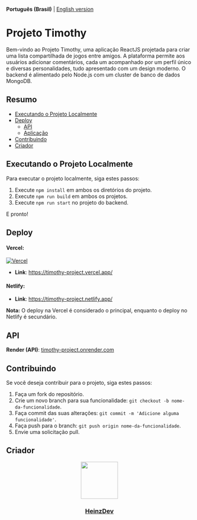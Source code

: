 **Português (Brasil)** | [English version](README_en.md)

# Projeto Timothy

Bem-vindo ao Projeto Timothy, uma aplicação ReactJS projetada para criar uma lista compartilhada de jogos entre amigos. A plataforma permite aos usuários adicionar comentários, cada um acompanhado por um perfil único e diversas personalidades, tudo apresentado com um design moderno. O backend é alimentado pelo Node.js com um cluster de banco de dados MongoDB.

## Resumo

- [Executando o Projeto Localmente](#executando-o-projeto-localmente)
- [Deploy](#deploy)
  - [API](#api)
  - [Aplicação](#aplicação)
- [Contribuindo](#contribuindo)
- [Criador](#criador)

## Executando o Projeto Localmente

Para executar o projeto localmente, siga estes passos:

1. Execute `npm install` em ambos os diretórios do projeto.
2. Execute `npm run build` em ambos os projetos.
3. Execute `npm run start` no projeto do backend.

E pronto!

## Deploy

#### Vercel:

[![Vercel](https://vercel.com/button)](https://timothy-project.vercel.app/)

- **Link**: https://timothy-project.vercel.app/

#### Netlify:

- **Link**: https://timothy-project.netlify.app/

**Nota:** O deploy na Vercel é considerado o principal, enquanto o deploy no Netlify é secundário.

## API

**Render (API)**: [timothy-project.onrender.com](https://timothy-project.onrender.com)

## Contribuindo

Se você deseja contribuir para o projeto, siga estes passos:

1. Faça um fork do repositório.
2. Crie um novo branch para sua funcionalidade: `git checkout -b nome-da-funcionalidade`.
3. Faça commit das suas alterações: `git commit -m 'Adicione alguma funcionalidade'`.
4. Faça push para o branch: `git push origin nome-da-funcionalidade`.
5. Envie uma solicitação pull.

## Criador

<div id="header" align="center">
  <a href="https://github.com/HeinzDev/">
    <img src="https://i.imgur.com/RtsYtRt.png" width="100"/>
  </a>
  <a href="https://github.com/HeinzDev/">
    <h3>HeinzDev</h3>  
  </a>
</div>

